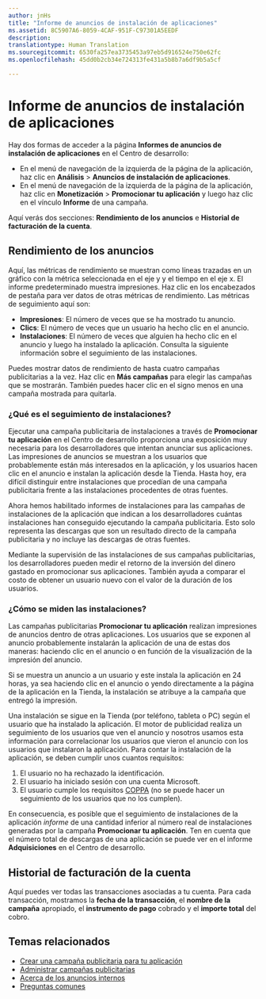 ```yaml
---
author: jnHs
title: "Informe de anuncios de instalación de aplicaciones"
ms.assetid: 8C5907A6-8059-4CAF-951F-C97301A5EEDF
description: 
translationtype: Human Translation
ms.sourcegitcommit: 6530fa257ea3735453a97eb5d916524e750e62fc
ms.openlocfilehash: 45dd0b2cb34e724313fe431a5b8b7a6df9b5a5cf

---
```


# Informe de anuncios de instalación de aplicaciones

Hay dos formas de acceder a la página **Informes de anuncios de instalación de aplicaciones** en el Centro de desarrollo:

-   En el menú de navegación de la izquierda de la página de la aplicación, haz clic en **Análisis** &gt; **Anuncios de instalación de aplicaciones**.
-   En el menú de navegación de la izquierda de la página de la aplicación, haz clic en **Monetización** &gt; **Promocionar tu aplicación** y luego haz clic en el vínculo **Informe** de una campaña.

Aquí verás dos secciones: **Rendimiento de los anuncios** e **Historial de facturación de la cuenta**.

## Rendimiento de los anuncios

Aquí, las métricas de rendimiento se muestran como líneas trazadas en un gráfico con la métrica seleccionada en el eje y y el tiempo en el eje x. El informe predeterminado muestra impresiones. Haz clic en los encabezados de pestaña para ver datos de otras métricas de rendimiento. Las métricas de seguimiento aquí son:

-   **Impresiones**: El número de veces que se ha mostrado tu anuncio.
-   **Clics**: El número de veces que un usuario ha hecho clic en el anuncio.
-   **Instalaciones**: El número de veces que alguien ha hecho clic en el anuncio y luego ha instalado la aplicación. Consulta la siguiente información sobre el seguimiento de las instalaciones.

Puedes mostrar datos de rendimiento de hasta cuatro campañas publicitarias a la vez. Haz clic en **Más campañas** para elegir las campañas que se mostrarán. También puedes hacer clic en el signo menos en una campaña mostrada para quitarla.

### ¿Qué es el seguimiento de instalaciones?

Ejecutar una campaña publicitaria de instalaciones a través de **Promocionar tu aplicación** en el Centro de desarrollo proporciona una exposición muy necesaria para los desarrolladores que intentan anunciar sus aplicaciones. Las impresiones de anuncios se muestran a los usuarios que probablemente están más interesados en la aplicación, y los usuarios hacen clic en el anuncio e instalan la aplicación desde la Tienda. Hasta hoy, era difícil distinguir entre instalaciones que procedían de una campaña publicitaria frente a las instalaciones procedentes de otras fuentes.

Ahora hemos habilitado informes de instalaciones para las campañas de instalaciones de la aplicación que indican a los desarrolladores cuántas instalaciones han conseguido ejecutando la campaña publicitaria. Esto solo representa las descargas que son un resultado directo de la campaña publicitaria y no incluye las descargas de otras fuentes.

Mediante la supervisión de las instalaciones de sus campañas publicitarias, los desarrolladores pueden medir el retorno de la inversión del dinero gastado en promocionar sus aplicaciones. También ayuda a comparar el costo de obtener un usuario nuevo con el valor de la duración de los usuarios.

### ¿Cómo se miden las instalaciones?

Las campañas publicitarias **Promocionar tu aplicación** realizan impresiones de anuncios dentro de otras aplicaciones. Los usuarios que se exponen al anuncio probablemente instalarán la aplicación de una de estas dos maneras: haciendo clic en el anuncio o en función de la visualización de la impresión del anuncio.

Si se muestra un anuncio a un usuario y este instala la aplicación en 24 horas, ya sea haciendo clic en el anuncio o yendo directamente a la página de la aplicación en la Tienda, la instalación se atribuye a la campaña que entregó la impresión.

Una instalación se sigue en la Tienda (por teléfono, tableta o PC) según el usuario que ha instalado la aplicación. El motor de publicidad realiza un seguimiento de los usuarios que ven el anuncio y nosotros usamos esta información para correlacionar los usuarios que vieron el anuncio con los usuarios que instalaron la aplicación. Para contar la instalación de la aplicación, se deben cumplir unos cuantos requisitos:

1.  El usuario no ha rechazado la identificación.
2.  El usuario ha iniciado sesión con una cuenta Microsoft.
3.  El usuario cumple los requisitos [COPPA](http://go.microsoft.com/fwlink?LinkId=536558) (no se puede hacer un seguimiento de los usuarios que no los cumplen).

En consecuencia, es posible que el seguimiento de instalaciones de la aplicación *informe* de una cantidad inferior al número real de instalaciones generadas por la campaña **Promocionar tu aplicación**. Ten en cuenta que el número total de descargas de una aplicación se puede ver en el informe **Adquisiciones** en el Centro de desarrollo.

## Historial de facturación de la cuenta

Aquí puedes ver todas las transacciones asociadas a tu cuenta. Para cada transacción, mostramos la **fecha de la transacción**, el **nombre de la campaña** apropiado, el **instrumento de pago** cobrado y el **importe total** del cobro.

## Temas relacionados

* [Crear una campaña publicitaria para tu aplicación](create-an-ad-campaign-for-your-app.md)
* [Administrar campañas publicitarias](managing-your-ad-campaign.md)
* [Acerca de los anuncios internos](about-house-ads.md)
* [Preguntas comunes](common-questions.md)
 

 







<!--HONumber=Aug16_HO3-->


